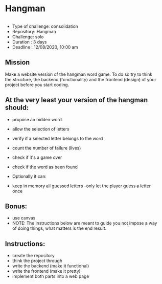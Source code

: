 # Hangman

<img ssrc ="https://thumbs.gfycat.com/SaneHeavyIrishwolfhound-small.gif">

- Type of challenge: consolidation
- Repository: Hangman
- Challenge: solo
- Duration : 3 days
- Deadline : 12/08/2020, 10:00 am

## Mission

Make a website version of the hangman word game. To do so try to think the structure, the backend (functionality) and the frontend (design) of your project before you start coding.

## At the very least your version of the hangman should:

- propose an hidden word
- allow the selection of letters
- verify if a selected letter belongs to the word
- count the number of failure (lives)
- check if it's a game over
- check if the word as been found

- Optionally it can:

- keep in memory all guessed letters
-only let the player guess a letter once

## Bonus:

- use canvas
- NOTE: The instructions below are meant to guide you not impose a way of doing things, what matters is the end result.

## Instructions:

- create the repository
- think the project through
- write the backend (make it functional) 
- write the frontend (make it pretty)
- implement both parts into a web page
